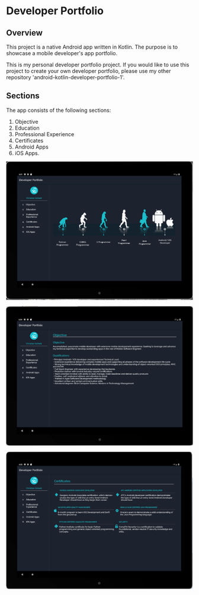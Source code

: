 # Developer Portfolio 

## Overview
This project is a native Android app written in Kotlin. The purpose is to showcase a mobile developer's app portfolio. 

This is my personal developer portfolio project. If you would like to use this project to create your own developer portfolio, please use my other repository 'android-kotlin-developer-portfolio-1'.


## Sections
The app consists of the following sections:
1. Objective
2. Education
3. Professional Experience
4. Certificates
5. Android Apps
6. iOS Apps.


![Main Menu](screenshots/screenshot-1.png?raw=true "Main Menu")

![Objective](screenshots/screenshot-2.png?raw=true "Objective")

![Certificates](screenshots/screenshot-3.png?raw=true "Certificates")